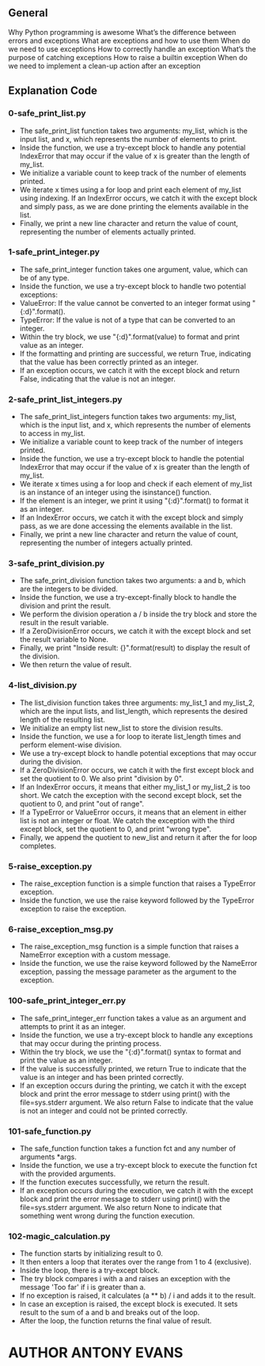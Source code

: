 ## General
Why Python programming is awesome
What’s the difference between errors and exceptions
What are exceptions and how to use them
When do we need to use exceptions
How to correctly handle an exception
What’s the purpose of catching exceptions
How to raise a builtin exception
When do we need to implement a clean-up action after an exception

## Explanation Code
### 0-safe_print_list.py
* The safe_print_list function takes two arguments: my_list, which is the input list, and x, which represents the number of elements to print.
* Inside the function, we use a try-except block to handle any potential IndexError that may occur if the value of x is greater than the length of my_list.
* We initialize a variable count to keep track of the number of elements printed.
* We iterate x times using a for loop and print each element of my_list using indexing. If an IndexError occurs, we catch it with the except block and simply pass, as we are done printing the elements available in the list.
* Finally, we print a new line character and return the value of count, representing the number of elements actually printed.

### 1-safe_print_integer.py
* The safe_print_integer function takes one argument, value, which can be of any type.
* Inside the function, we use a try-except block to handle two potential exceptions:
* ValueError: If the value cannot be converted to an integer format using "{:d}".format().
* TypeError: If the value is not of a type that can be converted to an integer.
* Within the try block, we use "{:d}".format(value) to format and print value as an integer.
* If the formatting and printing are successful, we return True, indicating that the value has been correctly printed as an integer.
* If an exception occurs, we catch it with the except block and return False, indicating that the value is not an integer.

### 2-safe_print_list_integers.py
* The safe_print_list_integers function takes two arguments: my_list, which is the input list, and x, which represents the number of elements to access in my_list.
* We initialize a variable count to keep track of the number of integers printed.
* Inside the function, we use a try-except block to handle the potential IndexError that may occur if the value of x is greater than the length of my_list.
* We iterate x times using a for loop and check if each element of my_list is an instance of an integer using the isinstance() function.
* If the element is an integer, we print it using "{:d}".format() to format it as an integer.
* If an IndexError occurs, we catch it with the except block and simply pass, as we are done accessing the elements available in the list.
* Finally, we print a new line character and return the value of count, representing the number of integers actually printed.

### 3-safe_print_division.py
* The safe_print_division function takes two arguments: a and b, which are the integers to be divided.
* Inside the function, we use a try-except-finally block to handle the division and print the result.
* We perform the division operation a / b inside the try block and store the result in the result variable.
* If a ZeroDivisionError occurs, we catch it with the except block and set the result variable to None.
* Finally, we print "Inside result: {}".format(result) to display the result of the division.
* We then return the value of result.

### 4-list_division.py
* The list_division function takes three arguments: my_list_1 and my_list_2, which are the input lists, and list_length, which represents the desired length of the resulting list.
* We initialize an empty list new_list to store the division results.
* Inside the function, we use a for loop to iterate list_length times and perform element-wise division.
* We use a try-except block to handle potential exceptions that may occur during the division.
* If a ZeroDivisionError occurs, we catch it with the first except block and set the quotient to 0. We also print "division by 0".
* If an IndexError occurs, it means that either my_list_1 or my_list_2 is too short. We catch the exception with the second except block, set the quotient to 0, and print "out of range".
* If a TypeError or ValueError occurs, it means that an element in either list is not an integer or float. We catch the exception with the third except block, set the quotient to 0, and print "wrong type".
* Finally, we append the quotient to new_list and return it after the for loop completes.

###  5-raise_exception.py
* The raise_exception function is a simple function that raises a TypeError exception.
* Inside the function, we use the raise keyword followed by the TypeError exception to raise the exception.

### 6-raise_exception_msg.py
* The raise_exception_msg function is a simple function that raises a NameError exception with a custom message.
* Inside the function, we use the raise keyword followed by the NameError exception, passing the message parameter as the argument to the exception.

### 100-safe_print_integer_err.py
* The safe_print_integer_err function takes a value as an argument and attempts to print it as an integer.
* Inside the function, we use a try-except block to handle any exceptions that may occur during the printing process.
* Within the try block, we use the "{:d}".format() syntax to format and print the value as an integer.
* If the value is successfully printed, we return True to indicate that the value is an integer and has been printed correctly.
* If an exception occurs during the printing, we catch it with the except block and print the error message to stderr using print() with the file=sys.stderr argument. We also return False to indicate that the value is not an integer and could not be printed correctly.

### 101-safe_function.py
* The safe_function function takes a function fct and any number of arguments *args.
* Inside the function, we use a try-except block to execute the function fct with the provided arguments.
* If the function executes successfully, we return the result.
* If an exception occurs during the execution, we catch it with the except block and print the error message to stderr using print() with the file=sys.stderr argument. We also return None to indicate that something went wrong during the function execution.

### 102-magic_calculation.py
* The function starts by initializing result to 0.
* It then enters a loop that iterates over the range from 1 to 4 (exclusive).
* Inside the loop, there is a try-except block.
* The try block compares i with a and raises an exception with the message 'Too far' if i is greater than a.
* If no exception is raised, it calculates (a ** b) / i and adds it to the result.
* In case an exception is raised, the except block is executed. It sets result to the sum of a and b and breaks out of the loop.
* After the loop, the function returns the final value of result.

# AUTHOR ANTONY EVANS
